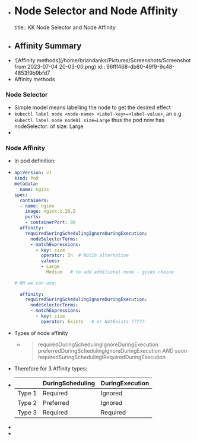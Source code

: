 - # Node Selector and Node Affinity
  title:: KK Node Selector and Node Affinity
- ## Affinity Summary
- ![Affinity methods](/home/briandanks/Pictures/Screenshots/Screenshot from 2023-07-04 20-03-00.png)
  id:: 96fff468-db80-49f9-9c48-4853f9b9bfd7
- Affinity methods
### Node Selector
- Simple model means labelling the node to get the desired effect
- `kubectl label node <node-name> <Label-key>=<label-value>`, an e.g. `kubectl label node node01 size=Large` thus the pod now has nodeSelector: of size: Large
-
### Node Affinity
- In pod definition:
- ```yaml
  apiVersion: v1                                    
  kind: Pod                                         
  metadata:                                         
    name: nginx                                     
  spec:                                             
    containers:                                     
    - name: nginx                                   
      image: nginx:1.20.2                           
      ports:                                        
      - containerPort: 80                           
    affinity:                                       
      requiredSuringSchedulingIgnoreDuringExecution:          
        nodeSelectorTerms:                          
        - matchExpressions:                         
          - key: size                               
            operator: In  # NotIn alternative                 
            values:                                 
            - Large                                 
              Medium   # to add additional node - gives choice
                                                    
  # OR we can use:                                  
                                                    
    affinity:                                       
      requiredSuringSchedulingIgnoreDuringExecution:
        nodeSelectorTerms:                          
        - matchExpressions:                         
          - key: size                               
            operator: Exists   # or NotExists ?????
  
  ```
- Types of node affinity
	- > requiredDuringSchedulingIgnoreDuringExecution
	  preferredDuringSchedulingIgnoreDuringExecution
	  *AND* soon
	  requiredSuringSchedulingIRequiredDuringExecution
- Therefore for 3 Affinity types:
- ||DuringScheduling|DuringExecution|
  |--|--|--|
  |Type 1|Required|Ignored|
  |Type 2|Preferred|Ignored|
  |Type 3|Required|Required|
-
-